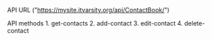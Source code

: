 API URL ("https://mysite.itvarsity.org/api/ContactBook/")

API methods
    1. get-contacts
    2. add-contact
    3. edit-contact
    4. delete-contact
